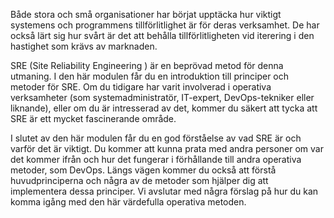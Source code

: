 Både stora och små organisationer har börjat upptäcka hur viktigt systemens och programmens tillförlitlighet är för deras verksamhet. De har också lärt sig hur svårt är det att behålla tillförlitligheten vid iterering i den hastighet som krävs av marknaden. 

SRE (Site Reliability Engineering ) är en beprövad metod för denna utmaning. I den här modulen får du en introduktion till principer och metoder för SRE. Om du tidigare har varit involverad i operativa verksamheter (som systemadministratör, IT-expert, DevOps-tekniker eller liknande), eller om du är intresserad av det, kommer du säkert att tycka att SRE är ett mycket fascinerande område.

I slutet av den här modulen får du en god förståelse av vad SRE är och varför det är viktigt. Du kommer att kunna prata med andra personer om var det kommer ifrån och hur det fungerar i förhållande till andra operativa metoder, som DevOps. Längs vägen kommer du också att förstå huvudprinciperna och några av de metoder som hjälper dig att implementera dessa principer. Vi avslutar med några förslag på hur du kan komma igång med den här värdefulla operativa metoden.
